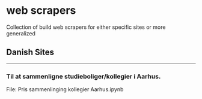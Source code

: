 # web scrapers
Collection of build web scrapers for either specific sites or more generalized 

## [](#lang-dk) Danish Sites
___

### Til at sammenligne studieboliger/kollegier i Aarhus.

File: Pris sammenlinging kollegier Aarhus.ipynb

